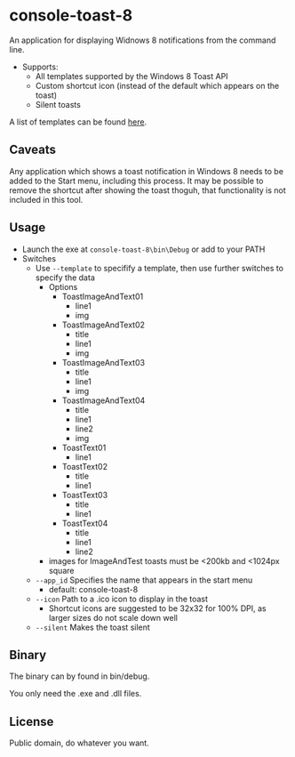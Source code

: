 # console-toast-8

An application for displaying Widnows 8 notifications from the command line.

- Supports:
    - All templates supported by the Windows 8 Toast API
    - Custom shortcut icon (instead of the default which appears on the toast)
    - Silent toasts

A list of templates can be found [here](http://msdn.microsoft.com/en-us/library/windows/apps/windows.ui.notifications.toasttemplatetype).

## Caveats

Any application which shows a toast notification in Windows 8 needs to be added to the Start menu, including this process. It may be possible to remove the shortcut after showing the toast thoguh, that functionality is not included in this tool.

## Usage

- Launch the exe at ```console-toast-8\bin\Debug``` or add to your PATH
- Switches
	- Use ``--template`` to specifify a template, then use further switches to specify the data
		- Options
			- ToastImageAndText01
				- line1
				- img
			- ToastImageAndText02
				- title
				- line1
				- img
			- ToastImageAndText03
				- title
				- line1
				- img
			- ToastImageAndText04
				- title
				- line1
				- line2
				- img
			- ToastText01
				- line1
			- ToastText02
				- title
				- line1
			- ToastText03
				- title
				- line1
			- ToastText04
				- title
				- line1
				- line2
		- images for ImageAndTest toasts must be <200kb and <1024px square
	- ```--app_id``` Specifies the name that appears in the start menu
		- default: console-toast-8
	- ```--icon``` Path to a .ico icon to display in the toast
		- Shortcut icons are suggested to be 32x32 for 100% DPI, as larger sizes do not scale down well
	- ```--silent``` Makes the toast silent

## Binary

The binary can by found in bin/debug.

You only need the .exe and .dll files.

## License

Public domain, do whatever you want.
